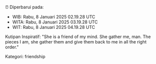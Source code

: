 ⏰ Diperbarui pada:
- WIB: Rabu, 8 Januari 2025 02.19.28 UTC
- WITA: Rabu, 8 Januari 2025 03.19.28 UTC
- WIT: Rabu, 8 Januari 2025 04.19.28 UTC

Kutipan Inspiratif:
"She is a friend of my mind. She gather me, man. The pieces I am, she gather them and give them back to me in all the right order."


Kategori: friendship

